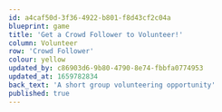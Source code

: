 ```yaml
---
id: a4caf50d-3f36-4922-b801-f8d43cf2c04a
blueprint: game
title: 'Get a Crowd Follower to Volunteer!'
column: Volunteer
row: 'Crowd Follower'
colour: yellow
updated_by: c86903d6-9b80-4790-8e74-fbbfa0774953
updated_at: 1659782834
back_text: 'A short group volunteering opportunity'
published: true
---
```

